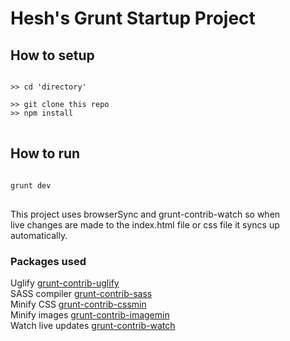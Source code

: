 <h1>Hesh's Grunt Startup Project</h1>

<h2>How to setup</h2>
<pre>
<code>
>> cd 'directory' <br>
>> git clone this repo
>> npm install
</code>
</pre>

<h2>How to run</h2>
<pre>
<code>
grunt dev
</code>
</pre>
<p>This project uses browserSync and grunt-contrib-watch so when <br>
live changes are made to the index.html file or css file it syncs up automatically. </p>

<h3>Packages used</h3>
<p>
Uglify 
<a href="https://github.com/gruntjs/grunt-contrib-uglify">grunt-contrib-uglify</a>
<br>
SASS compiler
<a href="https://github.com/gruntjs/grunt-contrib-sass">grunt-contrib-sass</a>
<br>
Minify CSS
<a href="https://github.com/gruntjs/grunt-contrib-cssmin">grunt-contrib-cssmin</a>
<br>
Minify images
<a href="https://github.com/gruntjs/grunt-contrib-imagemin">grunt-contrib-imagemin</a>
<br>
Watch live updates 
<a href="https://github.com/gruntjs/grunt-contrib-watch">grunt-contrib-watch</a>
</p>
